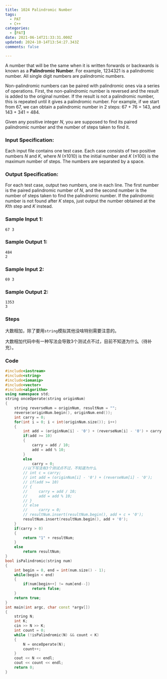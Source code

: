```yaml
---
title: 1024 Palindromic Number
tags:
  - PAT
  - C++
categories:
  - [PAT]
date: 2021-06-14T21:33:31.000Z
updated: 2024-10-14T13:54:27.343Z
comments: false

---
```

A number that will be the same when it is written forwards or backwards is known as a **Palindromic Number**. For example, 1234321 is a palindromic number. All single digit numbers are palindromic numbers.

Non-palindromic numbers can be paired with palindromic ones via a series of operations. First, the non-palindromic number is reversed and the result is added to the original number. If the result is not a palindromic number, this is repeated until it gives a palindromic number. For example, if we start from 67, we can obtain a palindromic number in 2 steps: 67 + 76 = 143, and 143 + 341 = 484.

Given any positive integer *N*, you are supposed to find its paired palindromic number and the number of steps taken to find it.
<!--more-->
### Input Specification:

Each input file contains one test case. Each case consists of two positive numbers *N* and *K*, where *N* (≤1010) is the initial number and *K* (≤100) is the maximum number of steps. The numbers are separated by a space.

### Output Specification:

For each test case, output two numbers, one in each line. The first number is the paired palindromic number of *N*, and the second number is the number of steps taken to find the palindromic number. If the palindromic number is not found after *K* steps, just output the number obtained at the *K*th step and *K* instead.

### Sample Input 1:

```shell
67 3
```

### Sample Output 1:

```shell
484
2
```

### Sample Input 2:

```shell
69 3
```

### Sample Output 2:

```shell
1353
3
```

### Steps

大数相加，除了要用`string`模拟其他没啥特别需要注意的。

大数相加代码中有一种写法会导致3个测试点不过，目前不知道为什么（待补充）。

### Code

```c++
#include<iostream>
#include<string>
#include<iomanip>
#include<vector>
#include<algorithm>
using namespace std;
string onceOperate(string originNum)
{
    string reverseNum = originNum, resultNum = "";
    reverse(originNum.begin(), originNum.end());
    int carry = 0;
    for(int i = 0; i < int(originNum.size()); i++)
    {
        int add = (originNum[i] - '0') + (reverseNum[i] - '0') + carry;
        if(add >= 10)
        {
            carry = add / 10;
            add = add % 10;
        }
        else
            carry = 0;
        //以下写法有3个测试点不过，不知道为什么
        // int c = carry;
        // int add = (originNum[i] - '0') + (reverseNum[i] - '0');
        // if(add >= 10)
        // {
        //     carry = add / 10;
        //     add = add % 10;
        // }
        // else
        //     carry = 0;
        // resultNum.insert(resultNum.begin(), add + c + '0');
        resultNum.insert(resultNum.begin(), add + '0');
    }
    if(carry > 0)
    {
        return "1" + resultNum;
    }
    else
        return resultNum;
}
bool isPalindromic(string num)
{
    int begin = 0, end = int(num.size() - 1);
    while(begin < end)
    {
        if(num[begin++] != num[end--])
            return false;
    }
    return true;
}
int main(int argc, char const *argv[])
{
    string N;
    int K;
    cin >> N >> K;
    int count = 0;
    while (!isPalindromic(N) && count < K)
    {
        N = onceOperate(N);
        count++;
    }
    cout << N << endl;
    cout << count << endl;
    return 0;
}
```